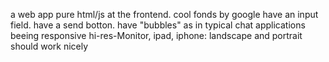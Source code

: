 a web app
pure html/js at the frontend.
cool fonds by google
have an input field.
have a send botton.
have "bubbles" as in typical chat applications
beeing responsive hi-res-Monitor, ipad, iphone: landscape and portrait should work nicely 